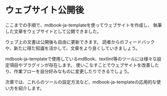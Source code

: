 # ウェブサイト公開後

ここまでの手順で、mdbook-ja-templateを使ってウェブサイトを作成し、
執筆した文章をウェブサイトとして公開できました。

ウェブ上の文書は公開後も自由に更新できます。
読者からのフィードバックや、新たに得た知識を活かして、文章をより良くしていきましょう。

mdbook-ja-templateで使用しているmdBook、textlint等のツールには様々な設定項目やプラグインが存在します。
使いこなすことでウェブサイトを改善したり、作業フローを自分好みなものに変更したりできるでしょう。

次章では、これらのツールの設定方法など、mdbook-ja-templateの応用的な使い方を紹介します。
